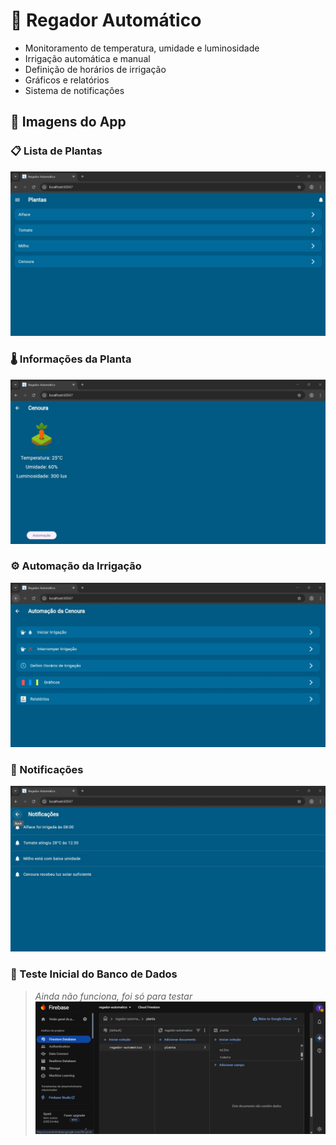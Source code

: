 # 🌱 Regador Automático

- Monitoramento de temperatura, umidade e luminosidade
- Irrigação automática e manual
- Definição de horários de irrigação
- Gráficos e relatórios
- Sistema de notificações

## 📸 Imagens do App

### 📋 Lista de Plantas
![Plantas](https://github.com/eixotecnico/regador-automatico/blob/development/images-reademe/plantas.jpeg?raw=true)

### 🌡️ Informações da Planta
![Informações da Planta](https://github.com/eixotecnico/regador-automatico/blob/development/images-reademe/informacoes-da-planta.jpeg?raw=true)

### ⚙️ Automação da Irrigação
![Automação](https://github.com/eixotecnico/regador-automatico/blob/development/images-reademe/automacao-da-planta.jpeg?raw=true)

### 🔔 Notificações
![Notificações](https://github.com/eixotecnico/regador-automatico/blob/development/images-reademe/notificacoes.jpeg?raw=true)

### 🧪 Teste Inicial do Banco de Dados
> *Ainda não funciona, foi só para testar*
![Banco de Dados](https://github.com/eixotecnico/regador-automatico/blob/development/images-reademe/bd.png?raw=true)
